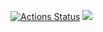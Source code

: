 [![Actions Status](https://github.com/Artemka2510/python-project-49/actions/workflows/hexlet-check.yml/badge.svg)](https://github.com/Artemka2510/python-project-49/actions)
<a href=https://codeclimate.com/github/Artemka2510/python-project-49/maintainability><img src=https://api.codeclimate.com/v1/badges/c8387ac5135ff10eefdb/maintainability /></a> 
